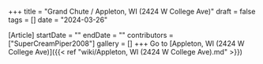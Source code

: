 +++
title = "Grand Chute / Appleton, WI (2424 W College Ave)"
draft = false
tags = []
date = "2024-03-26"

[Article]
startDate = ""
endDate = ""
contributors = ["SuperCreamPiper2008"]
gallery = []
+++
Go to [Appleton, WI (2424 W College Ave)]({{< ref "wiki/Appleton, WI (2424 W College Ave).md" >}})